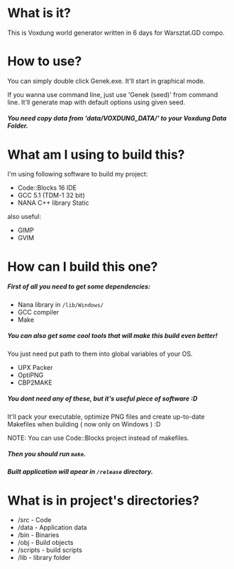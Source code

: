 # What is it?

This is Voxdung world generator written in 6 days for Warsztat.GD compo.

# How to use?

You can simply double click Genek.exe. It'll start in graphical mode.

If you wanna use command line, just use 'Genek (seed)' from command line.
It'll generate map with default options using given seed.

##### You need copy data from 'data/VOXDUNG_DATA/' to your Voxdung Data Folder.

# What am I using to build this?

I'm using following software to build my project:
- Code::Blocks 16 IDE
- GCC 5.1 (TDM-1 32 bit)
- NANA C++ library Static

also useful:
- GIMP
- GVIM

# How can I build this one?

##### First of all you need to get some dependencies:
- Nana library in `/lib/Windows/`
- GCC compiler
- Make

##### You can also get some cool tools that will make this build even better!
You just need put path to them into global variables of your OS.
- UPX Packer
- OptiPNG
- CBP2MAKE

##### You dont need any of these, but it's useful piece of software :D 
It'll pack your executable, optimize PNG files and create up-to-date Makefiles when building ( now only on Windows ) :D

NOTE: You can use Code::Blocks project instead of makefiles.

##### Then you should run `make`. 

##### Built application will apear in `/release` directory.

# What is in project's directories?

- /src     - Code
- /data    - Application data
- /bin     - Binaries
- /obj     - Build objects
- /scripts - build scripts
- /lib     - library folder
